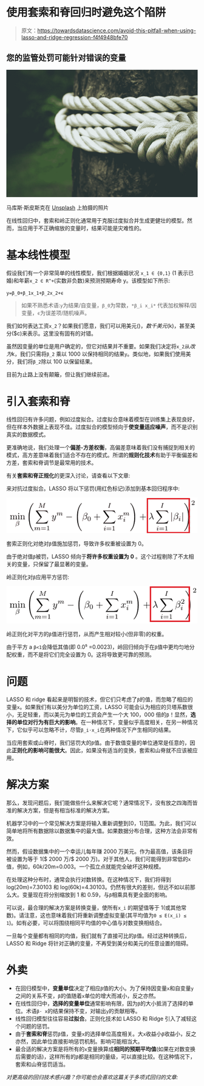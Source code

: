 # 使用套索和脊回归时避免这个陷阱

> 原文：<https://towardsdatascience.com/avoid-this-pitfall-when-using-lasso-and-ridge-regression-f4f4948bfe70>

## **您的监管处罚可能针对错误的变量**

![](img/a4b562c8ad9a66013ad24dcd6b780faf.png)

马库斯·斯皮斯克在 [Unsplash](https://unsplash.com?utm_source=medium&utm_medium=referral) 上拍摄的照片

在线性回归中，套索和岭正则化通常用于克服过度拟合并生成更健壮的模型。然而，当应用于不正确缩放的变量时，结果可能是灾难性的。

# **基本线性模型**

假设我们有一个非常简单的线性模型，我们根据婚姻状况 `x_1 ∈ {0,1}` (1 表示已婚)和年薪`x_2 ∈ R^+`(实数非负数)来预测预期寿命 y。该模型如下所示:

`y=β_0+β_1x_1+β_2x_2+ϵ`

> 如果不熟悉术语:`y`为结果/自变量，`β_0`为常数，`*β_i x_i*` 代表加权解释/因变量，`ϵ`为误差项/随机噪声。

我们如何表达工资`x_2`？如果我们愿意，我们可以用美元($)，数千美元($k)，甚至美分($c)来表示。这里没有固有的对错。

虽然因变量的单位是用户确定的，但它对结果并不重要。如果我们决定将`x_2`从$改为$k，我们只需将`β_2` 乘以 1000 以保持相同的结果`y`。类似地，如果我们使用美分，我们将`β_2`除以 100 以保留结果。

目前为止路上没有颠簸，但让我们继续前进。

# **引入套索和脊**

线性回归有许多问题，例如过度拟合。过度拟合意味着模型在训练集上表现良好，但在样本外数据上表现不佳。过度拟合的模型倾向于**使变量适应噪声**，而不是识别真实的数据模式。

更准确地说，我们处理一个**偏差-方差权衡**，高偏差意味着我们没有捕捉到相关的模式，高方差意味着我们适合不存在的模式。所谓的**规则化技术**有助于平衡偏差和方差，套索和脊调节是最常用的技术。

有关**套索和脊正规化**的更深入讨论，请查看以下文章:

[](/regulate-your-regression-model-with-ridge-lasso-and-elasticnet-92735e192e34)  

来对抗过度拟合。LASSO 将以下惩罚(用红色标记)添加到基本回归程序中:

![](img/25768d68757e27476547e0112530484c.png)

套索正则化对绝对`β`值施加惩罚，导致许多权重被设置为 0。

由于绝对值`β`被罚，LASSO 倾向于**将许多权重设置为 0** 。这个过程剔除了不太相关的变量，只保留了最显著的变量。

岭正则化对`β`应用平方惩罚:

![](img/a4a100ff76cbb6c11acb2f37469224bd.png)

岭正则化对平方的`β`值进行惩罚，从而产生相对较小(但非零)的权重。

由于平方 a `β<1`会降低其值(即 0.0⁵ =0.0023)，岭回归倾向于在`β`值中更均匀地分配权重，而不是将它们完全设置为 0。这将导致更可靠的预测。

# **问题**

LASSO 和 ridge 看起来是明智的技术，但它们只考虑了`β`的值，而忽略了相应的变量`x`。如果我们有以美分为单位的工资，LASSO 可能会认为相应的贝塔系数很小，无足轻重，而以美元为单位的工资会产生一个大 100，000 倍的`β`！显然，**选择的单位对行为有巨大的影响**。在一种情况下，变量似乎高度相关，在另一种情况下，它似乎可以忽略不计，尽管`β_i⋅x_i`在两种情况下产生相同的结果。

当应用套索或山脊时，我们惩罚大的`β`值。由于数值变量的单位通常是任意的，因此**正则化的影响可能很大**。因此，如果没有适当的变换，套索和山脊就不应该被应用。

# **解决方案**

那么，发现问题后，我们能做些什么来解决它呢？通常情况下，没有放之四海而皆准的解决方案，但是有相当标准的解决方案。

机器学习中的一个常见解决方案是将输入重新调整到[0，1]范围。为此，我们可以简单地将所有数据除以数据集中的最大值。如果数据分布合理，这种方法会非常有效。

然而，假设数据集中的一个幸运儿每年赚 2000 万美元。作为最高值，该条目将被设置为等于 1($ 2000 万/$ 2000 万)。对于其他人，我们可能得到非常低的`x`值，例如，60$k/$20m=0.003。一个孤立点就能完全破坏这种规模。

在处理这种分布时，通常会执行对数转换。在这种情况下，我们将得到 log(20m)=7.30103 和 log(60k)=4.30103。仍然有很大的差别，但远不如以前那么大。变量现在将分别缩放到 1 和 0.59，与`β`相乘具有更全面的影响。

可以说，最合理的解决方案是转换变量，使所有`x_i` 的期望值等于 1(或其他常数)。请注意，这也意味着我们将重新调整虚拟变量(其平均值为`0 ≤ E(x_i) ≤ 1`)。如有必要，可以将围绕相同平均值的中心值与对数变换相结合。

一旦每个变量都有相同的均值，我们就有了直接可比的`β`值。经过这种转换后，LASSO 和 Ridge 将针对正确的变量，不再受到美分和美元的任意设置的阻碍。

# **外卖**

*   在回归模型中，**变量单位**决定了相应`β`值的大小。为了保持因变量`x`和自变量`y`之间的关系不变，`β`的值随着`x`单位的增大而减小，反之亦然。
*   在线性回归中，**选择的变量单位**通常影响有限，因为`β`的大小抵消了选择的单位。术语`β⋅ x`的结果保持不变，对输出`y`的贡献相等。
*   线性回归模型往往容易**过拟合**。正则化技术如 LASSO 和 Ridge 引入了减轻这个问题的惩罚。
*   由于**套索和脊**惩罚`β`值，变量`x`的选择单位高度相关。大`x`收益小`β`收益小，反之亦然，因此单位直接影响惩罚机制。影响可能相当大。
*   最合适的解决方案是将所有的`x`变量换算成**相同的预期平均值**(如果在对数变换后需要的话)，这样所有的`β`都是相同的量级，可以直接比较。在这种情况下，套索和山脊惩罚适当。

*对更高级的回归技术感兴趣？你可能也会喜欢这篇关于多项式回归的文章:*

[](/polynomial-regression-an-alternative-for-neural-networks-c4bd30fa6cf6) 